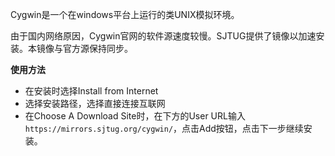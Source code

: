 Cygwin是一个在windows平台上运行的类UNIX模拟环境。

由于国内网络原因，Cygwin官网的软件源速度较慢。SJTUG提供了镜像以加速安装。本镜像与官方源保持同步。

**使用方法**

 - 在安装时选择Install from Internet
 - 选择安装路径，选择直接连接互联网
 - 在Choose A Download Site时，在下方的User URL输入`https://mirrors.sjtug.org/cygwin/`，点击Add按钮，点击下一步继续安装。
